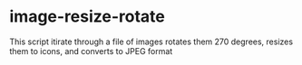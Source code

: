 # image-resize-rotate
This script itirate through a file of images rotates them 270 degrees, resizes them to icons, and converts to JPEG format
